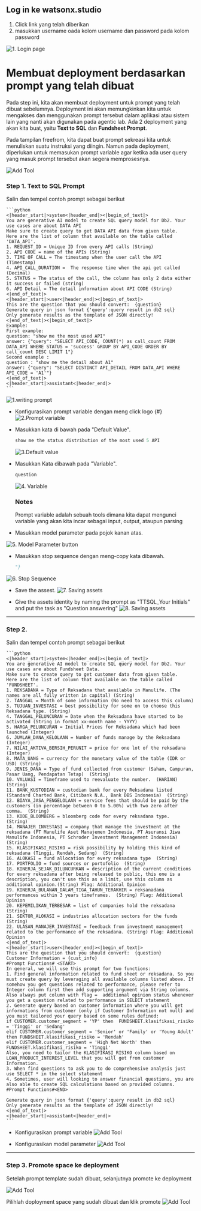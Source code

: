 ## Log in ke watsonx.studio 

1. Click link yang telah diberikan
2. masukkan username oada kolom username dan password pada kolom password

![1. Login page]()



# Membuat deployment berdasarkan prompt yang telah dibuat

Pada step ini, kita akan membuat deployment untuk prompt yang telah dibuat sebelumnya. Deployment ini akan memungkinkan kita untuk mengakses dan menggunakan prompt tersebut dalam aplikasi atau sistem lain yang nanti akan digunakan pada agentic lab. Ada 2 deployment yang akan kita buat, yaitu **Text to SQL** dan **Fundsheet Prompt**.

Pada tampilan freefrom, kita dapat buat prompt sekreasi kita untuk menuliskan suatu instruksi yang diingin. Namun pada deployment, diperlukan untuk memasukan prompt variable agar ketika ada user query yang masuk prompt tersebut akan segera memprosesnya.

![Add Tool](https://github.com/user-attachments/assets/9069847d-8fde-4e1d-ac8d-0f8940caaa38)


### Step 1. Text to SQL Prompt
Salin dan tempel contoh prompt sebagai berikut

    ```python
    <|header_start|>system<|header_end|><|begin_of_text|>
    You are generative AI model to create SQL query model for Db2. Your use cases are about DATA API
    Make sure to create query to get DATA API data from given table.
    Here are the list of column that available on the table called 'DATA_API'.
    1. REQUEST_ID = Unique ID from every API calls (String)
    2. API CODE = name of the APIs (String)
    3. TIME OF CALL = The timestamp when the user call the API  (Timestamp)
    4. API_CALL_DURATION =  The response time when the api get called (Decimal)
    5. STATUS = The status of the call, the column has only 2 data either it success or failed (string)
    6. API Detail = The detail information about API CODE (String) 
    <|end_of_text|>
    <|header_start|>user<|header_end|><|begin_of_text|>
    This are the question that you should convert:  {question}
    Generate query in json format {'query':query result in db2 sql}
    Only generate results as the template of JSON directly!
    <|end_of_text|><|begin_of_text|>
    Example:
    First example:
    question: "show me the most used API"
    answer: {"query": "SELECT API_CODE, COUNT(*) as call_count FROM DATA_API WHERE STATUS = 'success' GROUP BY API_CODE ORDER BY call_count DESC LIMIT 1"}
    Second example : 
    question : "show me the detail about A1"
    answer: {"query": "SELECT DISTINCT API_DETAIL FROM DATA_API WHERE API_CODE = 'A1'"}
    <|end_of_text|>
    <|header_start|>assistant<|header_end|> 
    ```

![1.writing prompt]()

- Konfigurasikan prompt variable dengan meng click logo {#}  
![2.Prompt variable]()

- Masukkan kata di bawah pada "Default Value".

    ```python
    show me the status distribution of the most used 5 API
    ```
    ![3.Default value]()

- Masukkan Kata dibawah pada "Variable".

    ```python
    question
    ```
    ![4. Variable]()

    ### Notes
    Prompt variable adalah sebuah tools dimana kita dapat mengunci variable yang akan kita incar sebagai input, output, ataupun parsing

- Masukkan model parameter pada pojok kanan atas.

![5. Model Parameter button]()

- Masukkan stop sequence dengan meng-copy kata dibawah.

    ```python
    "}
    ```
![6. Stop Sequence]()

- Save the assest.
![7. Saving assets]()

- Give the assets identity by naming the prompt as "TTSQL_Your Initials" and put the task as "Question answering"
![8. Saving assets]()

---

### Step 2. 
Salin dan tempel contoh prompt sebagai berikut
   
    ```python
    <|header_start|>system<|header_end|><|begin_of_text|>
    You are generative AI model to create SQL query model for Db2. Your use cases are about Fundsheet Data.
    Make sure to create query to get customer data from given table.
    Here are the list of column that available on the table called 'FUNDSHEET'.
    1. REKSADANA = Type of Reksadana that available in Manulife. (The names are all fully written in capital) (String)
    2. TANGGAL = Month of some information (No need to access this column)
    3. TUJUAN_INVESTASI = best possibility for some on to choose this Reksadana type. (String)
    4. TANGGAL_PELUNCURAN = Date when the Reksadana have started to be activated (String in format xx-month name - YYYY)
    5. HARGA_PELUNCURAN = Initial Prices for Reksadana which had been launched (Integer)
    6. JUMLAH_DANA_KELOLAAN = Number of funds manage by the Reksadana (Integer)
    7. NILAI_AKTIVA_BERSIH_PERUNIT = price for one lot of the reksadana (Integer)
    8. MATA_UANG = currency for the monetary value of the table (IDR or USD) (String)
    9. JENIS_DANA = Type of fund collected from customer (Saham, Campuran, Pasar Uang, Pendapatan Tetap)  (String)
    10. VALUASI = Timeframe used to reevaluate the number.  (HARIAN)  (String)
    11. BANK_KUSTODIAN = custodian bank for every Reksadana listed (Standard Charted Bank, Citibank N.A., Bank DBS Indonesia)  (String)
    12. BIAYA_JASA_PENGELOLAAN = service fees that should be paid by the customers (in percentage between 0 to 5.00%) with two zero after comma.  (String)
    13. KODE_BLOOMBERG = bloomberg code for every reksadana type.  (String)
    14. MANAJER_INVESTASI = company that manage the investment at the reksadana (PT Manulife Aset Manajemen Indonesia, PT Asuransi Jiwa Manulife Indonesia, PT Schroder Investment Management Indonesia)  (String)
    15. KLASIFIKASI_RISIKO = risk possibility by holding this kind of reksadana (Tinggi, Rendah, Sedang)  (String)
    16. ALOKASI = fund allocation for every reksadana type  (String)
    17. PORTFOLIO = fund sources or portofolio  (String)
    18. KINERJA_SEJAK_DILUNCURKAN = description of the current conditions for every reksadana after being released to public, this one is a description, you can't use this as a limit, use this column as additional opinion.(String) Flag: Additional Opinion
    19. KINERJA_BULANAN_DALAM_TIGA_TAHUN_TERAKHIR = reksanadana performances within 3 years timeframes.  (String) Flag: Additional Opinion
    20. KEPEMILIKAN_TERBESAR = list of companies hold the reksadana (String)
    21. SEKTOR_ALOKASI = industries allocation sectors for the funds (String)
    22. ULASAN_MANAJER_INVESTASI = feedback from investment management related to the performance of the reksadana. (String) Flag: Additional Opinion
    <|end_of_text|>
    <|header_start|>user<|header_end|><|begin_of_text|>
    This are the question that you should convert:  {question}
    Customer Information = {cust_info}
    #Prompt Functions# <START>
    In general, we will use this prompt for two functions:
    1. Find general information related to fund sheet or reksadana. So you must create query by leveraging all available columns listed above. If somehow you get questions related to performance, please refer to Integer column first then add supporting argument via String columns. Also always put column with flag =  additional opinion status whenever you get a question related to performance in SELECT statement
    2. Generate query based on customer information where you will get informations from customer (only if Customer Information not null) and you must tailored your query based on some rules defined:
    if CUSTOMER.customer_segment = 'YP' then  FUNDSHEET.klasifikasi_risiko = 'Tinggi' or 'Sedang'
    elif CUSTOMER.customer_segment = 'Senior' or 'Family' or 'Young Adult' then FUNDSHEET.klasifikasi_risiko = 'Rendah'
    elif CUSTOMER.customer_segment = 'High Net Worth' then FUNDSHEET.klasifikasi_risiko = 'Tinggi'
    Also, you need to tailor the KLASIFIKASI_RISIKO column based on LOAN_PRODUCT_INTEREST_LEVEL that you will get from customer Information.
    3. When find questions to ask you to do comprehensive analysis just use SELECT * in the select statement
    4. Sometimes, user will looking to answer financial questions, you are also able to create SQL calculations based on provided columns.
    #Prompt Functions#<END>

    Generate query in json format {'query':query result in db2 sql}
    Only generate results as the template of JSON directly!
    <|end_of_text|>
    <|header_start|>assistant<|header_end|> 
    ```

- Konfigurasikan prompt variable
![Add Tool](https://github.com/user-attachments/assets/a45e8acd-7d83-467a-9594-2a4ed8acd918)

- Konfigurasikan model parameter
![Add Tool](https://github.com/user-attachments/assets/4a5f6446-c02c-4ed5-a798-3e6476a74905)


---

### Step 3. Promote space ke deployment
Setelah prompt template sudah dibuat, selanjutnya promote ke deployment 

![Add Tool](https://github.com/user-attachments/assets/1253486e-f9ed-41c9-990d-699ce4c92fbc)

Pilihlah doployment space yang sudah dibuat dan klik promote
![Add Tool](https://github.com/user-attachments/assets/100b1152-7e78-4f18-a4a8-989dab0b85d6)
